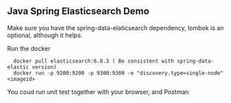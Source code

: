 ## Java Spring Elasticsearch Demo

Make sure you have the spring-data-elaticsearch dependency, lombok is an optional, although it helps.

Run the docker 

      docker pull elasticsearch:6.8.3 ( Be consistent with spring-data-elastic version) 
      docker run -p 9200:9200 -p 9300:9300 -e "discovery.type=single-node" <imageid>
 

You coud run unit test together with your  browser, and Postman
